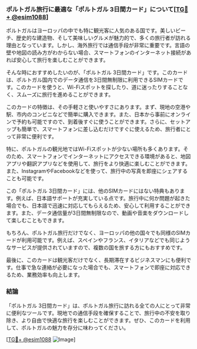 ### ポルトガル旅行に最適な「ポルトガル 3日間カード」について[[TG💪+ @esim1088](https://t.me/s/esim1088)]

ポルトガルはヨーロッパの中でも特に観光客に人気のある国です。美しいビーチ、歴史的な建造物、そして美味しいグルメが魅力的で、多くの旅行者が訪れる理由となっています。しかし、海外旅行では通信手段が非常に重要です。言語の壁や地図の読み方がわからない場合、スマートフォンのインターネット接続があれば安心して旅行を楽しむことができます。

そんな時におすすめしたいのが、「ポルトガル 3日間カード」です。このカードは、ポルトガル国内でのデータ通信を3日間無制限に利用できるSIMカードです。このカードを使うと、Wi-Fiスポットを探したり、道に迷ったりすることなく、スムーズに旅行を進めることができます。

このカードの特徴は、その手軽さと使いやすさにあります。まず、現地の空港や駅、市内のコンビニなどで簡単に購入できます。また、日本から事前にオンラインで予約も可能ですので、到着後すぐに使うことができます。さらに、セットアップも簡単で、スマートフォンに差し込むだけですぐに使えるため、旅行者にとって非常に便利です。

特に、ポルトガルの観光地ではWi-Fiスポットが少ない場所も多くあります。そのため、スマートフォンでインターネットにアクセスできる環境があると、地図アプリや翻訳アプリなどを使用して、旅行をより快適に楽しむことができます。また、InstagramやFacebookなどを使って、旅行中の写真を即座にシェアすることも可能です。

この「ポルトガル 3日間カード」には、他のSIMカードにはない特典もあります。例えば、日本語サポートが充実している点です。旅行中に何か問題が起きた場合でも、日本語で迅速に対応してもらえるため、安心して利用することができます。また、データ通信量が3日間無制限なので、動画や音楽をダウンロードして楽しむこともできます。

もちろん、ポルトガル旅行だけでなく、ヨーロッパの他の国々でも同様のSIMカードが利用可能です。例えば、スペインやフランス、イタリアなどでも同じようなサービスが提供されていますので、複数の国を旅する方にもおすすめです。

最後に、このカードは観光客だけでなく、長期滞在するビジネスマンにも便利です。仕事で急な連絡が必要になった場合でも、スマートフォンで即座に対応できるため、業務効率も向上します。

### 結論

「ポルトガル 3日間カード」は、ポルトガル旅行に訪れる全ての人にとって非常に便利なツールです。現地での通信手段を確保することで、旅行中の不安を取り除き、より自由で快適な旅行を楽しむことができます。ぜひ、このカードを利用して、ポルトガルの魅力を存分に味わってください。

[[TG💪+ @esim1088](https://t.me/s/esim1088) ![Image](https://i.postimg.cc/Y0z9fWf4/image.png)]